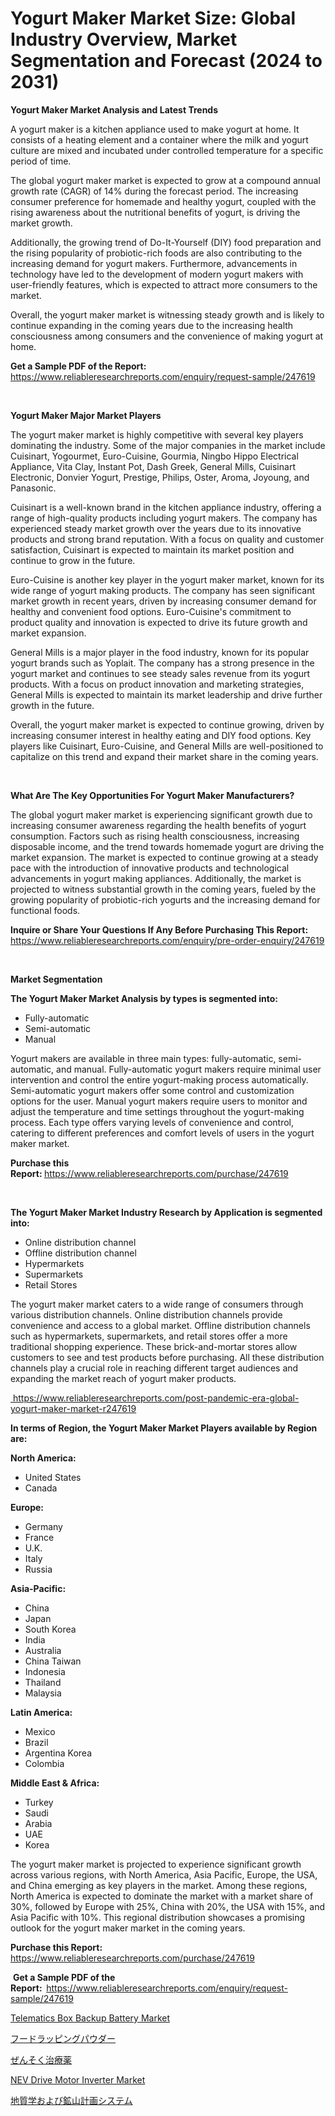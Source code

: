 <p><h1>Yogurt Maker Market Size: Global Industry Overview, Market Segmentation and Forecast (2024 to 2031)</h1></p><p><strong>Yogurt Maker Market Analysis and Latest Trends</strong></p>
<p><p>A yogurt maker is a kitchen appliance used to make yogurt at home. It consists of a heating element and a container where the milk and yogurt culture are mixed and incubated under controlled temperature for a specific period of time. </p><p>The global yogurt maker market is expected to grow at a compound annual growth rate (CAGR) of 14% during the forecast period. The increasing consumer preference for homemade and healthy yogurt, coupled with the rising awareness about the nutritional benefits of yogurt, is driving the market growth. </p><p>Additionally, the growing trend of Do-It-Yourself (DIY) food preparation and the rising popularity of probiotic-rich foods are also contributing to the increasing demand for yogurt makers. Furthermore, advancements in technology have led to the development of modern yogurt makers with user-friendly features, which is expected to attract more consumers to the market.</p><p>Overall, the yogurt maker market is witnessing steady growth and is likely to continue expanding in the coming years due to the increasing health consciousness among consumers and the convenience of making yogurt at home.</p></p>
<p><strong>Get a Sample PDF of the Report:&nbsp;</strong> <a href="https://www.reliableresearchreports.com/enquiry/request-sample/247619">https://www.reliableresearchreports.com/enquiry/request-sample/247619</a></p>
<p>&nbsp;</p>
<p><strong>Yogurt Maker Major Market Players</strong></p>
<p><p>The yogurt maker market is highly competitive with several key players dominating the industry. Some of the major companies in the market include Cuisinart, Yogourmet, Euro-Cuisine, Gourmia, Ningbo Hippo Electrical Appliance, Vita Clay, Instant Pot, Dash Greek, General Mills, Cuisinart Electronic, Donvier Yogurt, Prestige, Philips, Oster, Aroma, Joyoung, and Panasonic.</p><p>Cuisinart is a well-known brand in the kitchen appliance industry, offering a range of high-quality products including yogurt makers. The company has experienced steady market growth over the years due to its innovative products and strong brand reputation. With a focus on quality and customer satisfaction, Cuisinart is expected to maintain its market position and continue to grow in the future.</p><p>Euro-Cuisine is another key player in the yogurt maker market, known for its wide range of yogurt making products. The company has seen significant market growth in recent years, driven by increasing consumer demand for healthy and convenient food options. Euro-Cuisine's commitment to product quality and innovation is expected to drive its future growth and market expansion.</p><p>General Mills is a major player in the food industry, known for its popular yogurt brands such as Yoplait. The company has a strong presence in the yogurt market and continues to see steady sales revenue from its yogurt products. With a focus on product innovation and marketing strategies, General Mills is expected to maintain its market leadership and drive further growth in the future.</p><p>Overall, the yogurt maker market is expected to continue growing, driven by increasing consumer interest in healthy eating and DIY food options. Key players like Cuisinart, Euro-Cuisine, and General Mills are well-positioned to capitalize on this trend and expand their market share in the coming years.</p></p>
<p>&nbsp;</p>
<p><strong>What Are The Key Opportunities For Yogurt Maker Manufacturers?</strong></p>
<p><p>The global yogurt maker market is experiencing significant growth due to increasing consumer awareness regarding the health benefits of yogurt consumption. Factors such as rising health consciousness, increasing disposable income, and the trend towards homemade yogurt are driving the market expansion. The market is expected to continue growing at a steady pace with the introduction of innovative products and technological advancements in yogurt making appliances. Additionally, the market is projected to witness substantial growth in the coming years, fueled by the growing popularity of probiotic-rich yogurts and the increasing demand for functional foods.</p></p>
<p><strong>Inquire or Share Your Questions If Any Before Purchasing This Report:</strong> <a href="https://www.reliableresearchreports.com/enquiry/pre-order-enquiry/247619">https://www.reliableresearchreports.com/enquiry/pre-order-enquiry/247619</a></p>
<p>&nbsp;</p>
<p><strong>Market Segmentation</strong></p>
<p><strong>The Yogurt Maker Market Analysis by types is segmented into:</strong></p>
<p><ul><li>Fully-automatic</li><li>Semi-automatic</li><li>Manual</li></ul></p>
<p><p>Yogurt makers are available in three main types: fully-automatic, semi-automatic, and manual. Fully-automatic yogurt makers require minimal user intervention and control the entire yogurt-making process automatically. Semi-automatic yogurt makers offer some control and customization options for the user. Manual yogurt makers require users to monitor and adjust the temperature and time settings throughout the yogurt-making process. Each type offers varying levels of convenience and control, catering to different preferences and comfort levels of users in the yogurt maker market.</p></p>
<p><strong>Purchase this Report:&nbsp;</strong><a href="https://www.reliableresearchreports.com/purchase/247619">https://www.reliableresearchreports.com/purchase/247619</a></p>
<p>&nbsp;</p>
<p><strong>The Yogurt Maker Market Industry Research by Application is segmented into:</strong></p>
<p><ul><li>Online distribution channel</li><li>Offline distribution channel</li><li>Hypermarkets</li><li>Supermarkets</li><li>Retail Stores</li></ul></p>
<p><p>The yogurt maker market caters to a wide range of consumers through various distribution channels. Online distribution channels provide convenience and access to a global market. Offline distribution channels such as hypermarkets, supermarkets, and retail stores offer a more traditional shopping experience. These brick-and-mortar stores allow customers to see and test products before purchasing. All these distribution channels play a crucial role in reaching different target audiences and expanding the market reach of yogurt maker products.</p></p>
<p><a href="https://www.reliableresearchreports.com/post-pandemic-era-global-yogurt-maker-market-r247619">&nbsp;https://www.reliableresearchreports.com/post-pandemic-era-global-yogurt-maker-market-r247619</a></p>
<p><strong>In terms of Region, the Yogurt Maker Market Players available by Region are:</strong></p>
<p>
    <p> <strong> North America: </strong>
        <ul>
            <li>United States</li>
            <li>Canada</li>
        </ul>
        </p> 
    <p> <strong> Europe: </strong>
        <ul>
            <li>Germany</li>
            <li>France</li>
            <li>U.K.</li>
            <li>Italy</li>
            <li>Russia</li>
        </ul>
        </p> 
    <p> <strong> Asia-Pacific: </strong>
        <ul>
            <li>China</li>
            <li>Japan</li>
            <li>South Korea</li>
            <li>India</li>
            <li>Australia</li>
            <li>China Taiwan</li>
            <li>Indonesia</li>
            <li>Thailand</li>
            <li>Malaysia</li>
        </ul>
        </p> 
    <p> <strong> Latin America: </strong>
        <ul>
            <li>Mexico</li>
            <li>Brazil</li>
            <li>Argentina Korea</li>
            <li>Colombia</li>
        </ul>
        </p> 
    <p> <strong> Middle East & Africa: </strong>
        <ul>
            <li>Turkey</li>
            <li>Saudi</li>
            <li>Arabia</li>
            <li>UAE</li>
            <li>Korea</li>
        </ul>
    </p>
    </p>
<p><p>The yogurt maker market is projected to experience significant growth across various regions, with North America, Asia Pacific, Europe, the USA, and China emerging as key players in the market. Among these regions, North America is expected to dominate the market with a market share of 30%, followed by Europe with 25%, China with 20%, the USA with 15%, and Asia Pacific with 10%. This regional distribution showcases a promising outlook for the yogurt maker market in the coming years.</p></p>
<p><strong>Purchase this Report: </strong><a href="https://www.reliableresearchreports.com/purchase/247619">https://www.reliableresearchreports.com/purchase/247619</a></p>
<p>&nbsp;<strong>Get a Sample PDF of the Report:&nbsp;&nbsp;</strong><a href="https://www.reliableresearchreports.com/enquiry/request-sample/247619">https://www.reliableresearchreports.com/enquiry/request-sample/247619</a></p>
<p><strong></strong></p>
<p><p><a href="https://github.com/pjcfca/Market-Research-Report-List-3/blob/main/telematics-box-backup-battery-market.md">Telematics Box Backup Battery Market</a></p><p><a href="https://medium.com/@lewisbechtelar1964/%E3%82%B0%E3%83%AD%E3%83%BC%E3%83%90%E3%83%AB%E9%A3%9F%E5%93%81%E5%8C%85%E8%A3%85%E7%B2%89%E6%9C%AB%E5%B8%82%E5%A0%B4%E3%81%AE%E7%B7%8F%E5%90%88%E5%88%86%E6%9E%90-%E6%88%90%E9%95%B7%E3%83%88%E3%83%AC%E3%83%B3%E3%83%89%E3%81%A8%E5%B8%82%E5%A0%B4%E4%BA%88%E6%B8%AC-2024%E5%B9%B4%E3%81%8B%E3%82%892031%E5%B9%B4%E3%81%BE%E3%81%A7-e3e387a90ee7">フードラッピングパウダー</a></p><p><a href="https://github.com/mm14022023/Market-Research-Report-List-1/blob/main/4109231119041.md">ぜんそく治療薬</a></p><p><a href="https://github.com/wusalecollins540tpqoz/Market-Research-Report-List-2/blob/main/nev-drive-motor-inverter-market.md">NEV Drive Motor Inverter Market</a></p><p><a href="https://github.com/NikitaBruen/Market-Research-Report-List-1/blob/main/6999693119042.md">地質学および鉱山計画システム</a></p></p>